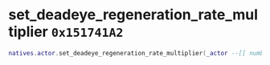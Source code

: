 # set_deadeye_regeneration_rate_multiplier `0x151741A2`

```lua
natives.actor.set_deadeye_regeneration_rate_multiplier(_actor --[[ number ]], _multiplier --[[ number ]])
```